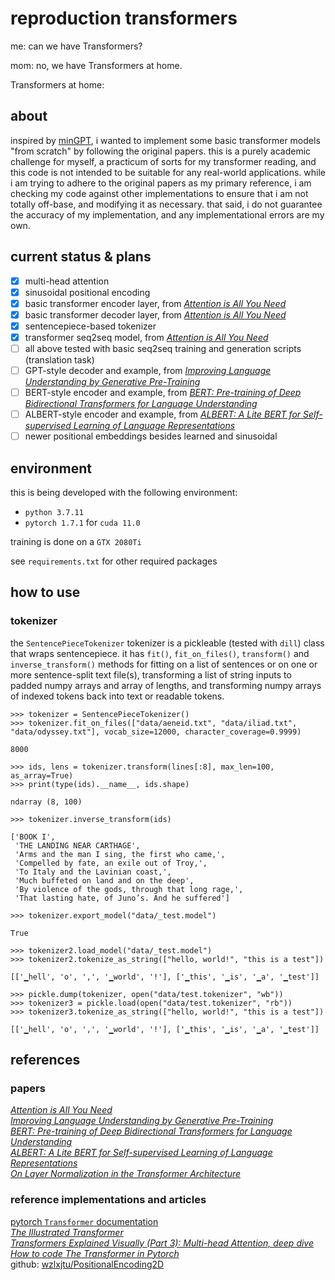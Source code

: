 # reproduction transformers

me: can we have Transformers?

mom: no, we have Transformers at home.

Transformers at home:

## about

inspired by [minGPT](https://github.com/karpathy/minGPT), i wanted to implement some basic transformer models "from scratch" by following the original papers. this is a purely academic challenge for myself, a practicum of sorts for my transformer reading, and this code is not intended to be suitable for any real-world applications. while i am trying to adhere to the original papers as my primary reference, i am checking my code against other implementations to ensure that i am not totally off-base, and modifying it as necessary. that said, i do not guarantee the accuracy of my implementation, and any implementational errors are my own.

## current status & plans

- [x] multi-head attention
- [x] sinusoidal positional encoding
- [x] basic transformer encoder layer, from [*Attention is All You Need*](https://arxiv.org/abs/1706.03762)
- [x] basic transformer decoder layer, from [*Attention is All You Need*](https://arxiv.org/abs/1706.03762)
- [x] sentencepiece-based tokenizer
- [x] transformer seq2seq model, from [*Attention is All You Need*](https://arxiv.org/abs/1706.03762)
- [ ] all above tested with basic seq2seq training and generation scripts (translation task)
- [ ] GPT-style decoder and example, from [*Improving Language Understanding
by Generative Pre-Training*](https://s3-us-west-2.amazonaws.com/openai-assets/research-covers/language-unsupervised/language_understanding_paper.pdf)
- [ ] BERT-style encoder and example, from [*BERT: Pre-training of Deep Bidirectional Transformers for Language Understanding*](https://arxiv.org/abs/1810.04805)
- [ ] ALBERT-style encoder and example, from [*ALBERT: A Lite BERT for Self-supervised Learning of Language Representations*](https://arxiv.org/abs/1909.11942)
- [ ] newer positional embeddings besides learned and sinusoidal

## environment

this is being developed with the following environment:

- `python 3.7.11`
- `pytorch 1.7.1` for `cuda 11.0`

training is done on a `GTX 2080Ti`

see `requirements.txt` for other required packages

## how to use

### tokenizer

the `SentencePieceTokenizer` tokenizer is a pickleable (tested with `dill`) class that wraps sentencepiece. it has `fit()`, `fit_on_files()`, `transform()` and `inverse_transform()` methods for fitting on a list of sentences or on one or more sentence-split text file(s), transforming a list of string inputs to padded numpy arrays and array of lengths, and transforming numpy arrays of indexed tokens back into text or readable tokens.

```
>>> tokenizer = SentencePieceTokenizer()
>>> tokenizer.fit_on_files(["data/aeneid.txt", "data/iliad.txt", "data/odyssey.txt"], vocab_size=12000, character_coverage=0.9999)

8000

>>> ids, lens = tokenizer.transform(lines[:8], max_len=100, as_array=True)
>>> print(type(ids).__name__, ids.shape)

ndarray (8, 100)

>>> tokenizer.inverse_transform(ids)

['BOOK I',
 'THE LANDING NEAR CARTHAGE',
 'Arms and the man I sing, the first who came,',
 'Compelled by fate, an exile out of Troy,',
 'To Italy and the Lavinian coast,',
 'Much buffeted on land and on the deep',
 'By violence of the gods, through that long rage,',
 'That lasting hate, of Juno’s. And he suffered']
 
>>> tokenizer.export_model("data/_test.model")

True

>>> tokenizer2.load_model("data/_test.model")
>>> tokenizer2.tokenize_as_string(["hello, world!", "this is a test"])

[['▁hell', 'o', ',', '▁world', '!'], ['▁this', '▁is', '▁a', '▁test']]

>>> pickle.dump(tokenizer, open("data/test.tokenizer", "wb"))
>>> tokenizer3 = pickle.load(open("data/test.tokenizer", "rb"))
>>> tokenizer3.tokenize_as_string(["hello, world!", "this is a test"])

[['▁hell', 'o', ',', '▁world', '!'], ['▁this', '▁is', '▁a', '▁test']]

```

## references

### papers

[*Attention is All You Need*](https://arxiv.org/abs/1706.03762)  
[*Improving Language Understanding
by Generative Pre-Training*](https://s3-us-west-2.amazonaws.com/openai-assets/research-covers/language-unsupervised/language_understanding_paper.pdf)  
[*BERT: Pre-training of Deep Bidirectional Transformers for Language Understanding*](https://arxiv.org/abs/1810.04805)  
[*ALBERT: A Lite BERT for Self-supervised Learning of Language Representations*](https://arxiv.org/abs/1909.11942)  
[*On Layer Normalization in the Transformer Architecture*](https://arxiv.org/abs/2002.04745)  

### reference implementations and articles

[pytorch `Transformer` documentation](https://pytorch.org/docs/stable/_modules/torch/nn/modules/transformer.html#Transformer)  
[*The Illustrated Transformer*](https://jalammar.github.io/illustrated-transformer/)  
[*Transformers Explained Visually (Part 3): Multi-head Attention, deep dive*](https://towardsdatascience.com/transformers-explained-visually-part-3-multi-head-attention-deep-dive-1c1ff1024853)  
[*How to code The Transformer in Pytorch*](https://towardsdatascience.com/how-to-code-the-transformer-in-pytorch-24db27c8f9ec#3fa3)  
github: [wzlxjtu/PositionalEncoding2D](https://github.com/wzlxjtu/PositionalEncoding2D)  
